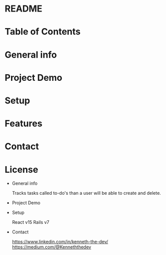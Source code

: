# README

# Table of Contents 
#   General info 
#   Project Demo 
#   Setup
#   Features 
#   Contact 
#   License


*  General info

     Tracks tasks called to-do's than a user will be able to create and delete. 
     
*   Project Demo 

*   Setup

    React v15 
    Rails v7


*   Contact 
    
    https://www.linkedin.com/in/kenneth-the-dev/
    https://medium.com/@Kenneththedev

